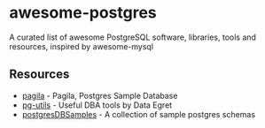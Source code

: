 # awesome-postgres

A curated list of awesome PostgreSQL software, libraries, tools and resources, inspired by awesome-mysql

## Resources

- [pagila](https://github.com/xzilla/pagila) - Pagila, Postgres Sample Database
- [pg-utils](https://github.com/dataegret/pg-utils) - Useful DBA tools by Data Egret
- [postgresDBSamples](https://github.com/morenoh149/postgresDBSamples) - A collection of sample postgres schemas
